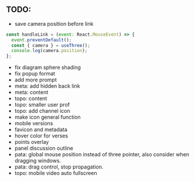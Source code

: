 ## TODO: 
- save camera position before link
```js
const handleLink = (event: React.MouseEvent) => {
  event.preventDefault();
  const { camera } = useThree();
  console.log(camera.position);
};
```
- fix diagram sphere shading
- fix popup format
- add more prompt
- meta: add hidden back link
- meta: content
- topo: content
- topo: smaller user prof
- topo: add channel icon
- make icon general function
- mobile versions
- favicon and metadata
- hover color for verses
- points overlay
- panel discussion outline
- pata: global mouse position instead of three pointer, also consider when dragging windows.
- pata: drag control, stop propagation.
- topo: mobile video auto fullscreen